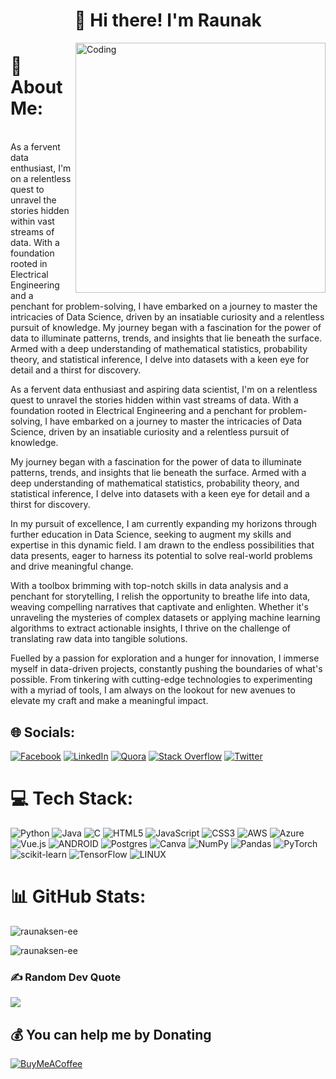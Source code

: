 <h1 align="center">👋 Hi there! I'm Raunak </h1>
<img align="right" alt="Coding" width="400" src="https://i.pinimg.com/originals/fc/71/63/fc71635c7f1b09ed30413f59bb749582.gif">


# 💫 About Me:
 <br>As a fervent data enthusiast, I'm on a relentless quest to unravel the stories hidden within vast streams of data. With a foundation rooted in Electrical Engineering and a penchant for problem-solving, I have embarked on a journey to master the intricacies of Data Science, driven by an insatiable curiosity and a relentless pursuit of knowledge.
My journey began with a fascination for the power of data to illuminate patterns, trends, and insights that lie beneath the surface. Armed with a deep understanding of mathematical statistics, probability theory, and statistical inference, I delve into datasets with a keen eye for detail and a thirst for discovery.

As a fervent data enthusiast and aspiring data scientist, I'm on a relentless quest to unravel the stories hidden within vast streams of data. With a foundation rooted in Electrical Engineering and a penchant for problem-solving, I have embarked on a journey to master the intricacies of Data Science, driven by an insatiable curiosity and a relentless pursuit of knowledge.

My journey began with a fascination for the power of data to illuminate patterns, trends, and insights that lie beneath the surface. Armed with a deep understanding of mathematical statistics, probability theory, and statistical inference, I delve into datasets with a keen eye for detail and a thirst for discovery.

In my pursuit of excellence, I am currently expanding my horizons through further education in Data Science, seeking to augment my skills and expertise in this dynamic field. I am drawn to the endless possibilities that data presents, eager to harness its potential to solve real-world problems and drive meaningful change.

With a toolbox brimming with top-notch skills in data analysis and a penchant for storytelling, I relish the opportunity to breathe life into data, weaving compelling narratives that captivate and enlighten. Whether it's unraveling the mysteries of complex datasets or applying machine learning algorithms to extract actionable insights, I thrive on the challenge of translating raw data into tangible solutions.

Fuelled by a passion for exploration and a hunger for innovation, I immerse myself in data-driven projects, constantly pushing the boundaries of what's possible. From tinkering with cutting-edge technologies to experimenting with a myriad of tools, I am always on the lookout for new avenues to elevate my craft and make a meaningful impact.


## 🌐 Socials:
[![Facebook](https://img.shields.io/badge/Facebook-%231877F2.svg?logo=Facebook&logoColor=white)](https://facebook.com/raunak.sen.73) [![LinkedIn](https://img.shields.io/badge/LinkedIn-%230077B5.svg?logo=linkedin&logoColor=white)](https://linkedin.com/in/raunak-sen-eeds) [![Quora](https://img.shields.io/badge/Quora-%23B92B27.svg?logo=Quora&logoColor=white)](https://quora.com/profile/Raunak-Sen-7) [![Stack Overflow](https://img.shields.io/badge/-Stackoverflow-FE7A16?logo=stack-overflow&logoColor=white)](https://stackoverflow.com/users/21656589/raunak-sen) [![Twitter](https://img.shields.io/badge/Twitter-%231DA1F2.svg?logo=Twitter&logoColor=white)](https://twitter.com/rsofficial_6) 

# 💻 Tech Stack:
![Python](https://img.shields.io/badge/python-3670A0?style=flat&logo=python&logoColor=ffdd54) ![Java](https://img.shields.io/badge/java-%23ED8B00.svg?style=flat&logo=java&logoColor=white) ![C](https://img.shields.io/badge/c-%2300599C.svg?style=flat&logo=c&logoColor=white) ![HTML5](https://img.shields.io/badge/html5-%23E34F26.svg?style=flat&logo=html5&logoColor=white) ![JavaScript](https://img.shields.io/badge/javascript-%23323330.svg?style=flat&logo=javascript&logoColor=%23F7DF1E) ![CSS3](https://img.shields.io/badge/css3-%231572B6.svg?style=flat&logo=css3&logoColor=white) ![AWS](https://img.shields.io/badge/AWS-%23FF9900.svg?style=flat&logo=amazon-aws&logoColor=white) ![Azure](https://img.shields.io/badge/azure-%230072C6.svg?style=flat&logo=azure-devops&logoColor=white) ![Vue.js](https://img.shields.io/badge/vuejs-%2335495e.svg?style=flat&logo=vuedotjs&logoColor=%234FC08D) ![ANDROID](https://img.shields.io/badge/android-%2320232a.svg?style=flat&logo=android&logoColor=%a4c639) ![Postgres](https://img.shields.io/badge/postgres-%23316192.svg?style=flat&logo=postgresql&logoColor=white) ![Canva](https://img.shields.io/badge/Canva-%2300C4CC.svg?style=flat&logo=Canva&logoColor=white) ![NumPy](https://img.shields.io/badge/numpy-%23013243.svg?style=flat&logo=numpy&logoColor=white) ![Pandas](https://img.shields.io/badge/pandas-%23150458.svg?style=flat&logo=pandas&logoColor=white) ![PyTorch](https://img.shields.io/badge/PyTorch-%23EE4C2C.svg?style=flat&logo=PyTorch&logoColor=white) ![scikit-learn](https://img.shields.io/badge/scikit--learn-%23F7931E.svg?style=flat&logo=scikit-learn&logoColor=white) ![TensorFlow](https://img.shields.io/badge/TensorFlow-%23FF6F00.svg?style=flat&logo=TensorFlow&logoColor=white) ![LINUX](https://img.shields.io/badge/Linux-FCC624?style=flat&logo=linux&logoColor=black)
# 📊 GitHub Stats:
<p><img align="center" src="https://github-readme-stats.vercel.app/api/top-langs?username=raunaksen-ee&show_icons=true&locale=en&layout=compact" alt="raunaksen-ee" /></p>

<p><img align="center" src="https://github-readme-streak-stats.herokuapp.com/?user=raunaksen-ee&theme=dark" alt="raunaksen-ee" /></p>

### ✍️ Random Dev Quote
![](https://quotes-github-readme.vercel.app/api?type=horizontal&theme=radical)

  ## 💰 You can help me by Donating
  [![BuyMeACoffee](https://img.shields.io/badge/Buy%20Me%20a%20Coffee-ffdd00?style=for-the-badge&logo=buy-me-a-coffee&logoColor=black)](https://buymeacoffee.com/raunakseneeds) 

  
<!-- Proudly created with GPRM ( https://gprm.itsvg.in ) -->
